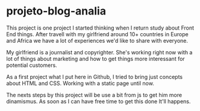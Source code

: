 # projeto-blog-analia

This project is one project I started thinking when I return study about Front End things. After travell with my girlfriend around 10+ countries in Europe and Africa we have a lot of experiences we'd like to share with everyone.

My girlfriend is a journalist and copyrighter. She's working right now with a lot of things about marketing and how to get things more interessant for potential customers.

As a first project what I put here in Github, I tried to bring just concepts about HTML and CSS. Working with a static page until now.

The nexts steps by this project will be use a bit from js to get him more dinamismus. As soon as I can have free time to get this done It'll happens.
